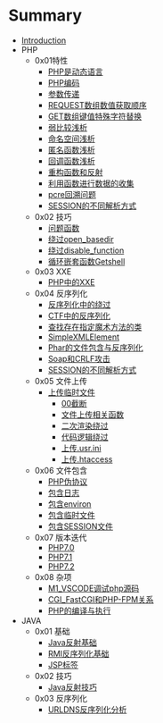 # Summary

* [Introduction](README.md)
* PHP
    * 0x01特性
        * [PHP是动态语言](./PHP/PHP是一门动态语言.md)
        * [PHP编码](./PHP/编码.md)
        * [参数传递](./PHP/参数传递.md)
        * [REQUEST数组数值获取顺序](./PHP/REQUEST数组.md)
        * [GET数组键值特殊字符替换](./PHP/url非法键值替换问题.md)
        * [弱比较浅析](./PHP/弱比较.md)
        * [命名空间浅析](./PHP/命名空间.md)
        * [匿名函数浅析](./PHP/匿名函数.md)
        * [回调函数浅析](./PHP/回调函数.md)
        * [重构函数和反射](./PHP/重构函数和反射.md)
        * [利用函数进行数据的收集](./PHP/利用函数进行数据收集.md)
        * [pcre回溯问题](./PHP/pcre回溯问题.md)
        * [SESSION的不同解析方式](./PHP/Session不同解析方式.md)
    * 0x02 技巧
        * [问题函数](./PHP/问题函数.md)
        * [绕过open_basedir](./PHP/绕过open_basedir.md)
        * [绕过disable_function](./PHP/绕过disable_function.md)
        * [循环嵌套函数Getshell](./PHP/循环嵌套函数GetShell.md)
    * 0x03 XXE
        * [PHP中的XXE](./PHP/PHP和XXE.md)
    * 0x04 反序列化
        * [反序列化中的绕过](./PHP/unserialize_bypass.md)
        * [CTF中的反序列化](./PHP/ctf_unserialize.md)
        * [查找存在指定魔术方法的类](./PHP/查找存在指定魔术方法的类.md)
        * [SimpleXMLElement](./PHP/SimpleXMLElement.md)
        * [Phar的文件包含与反序列化](./PHP/Phar的文件包含与反序列化.md)
        * [Soap和CRLF攻击](./PHP/Soap和CRLF攻击.md)
        * [SESSION的不同解析方式](./PHP/Session不同解析方式.md)
    * 0x05 文件上传
        * [上传临时文件](./PHP/PHP7的2个core_dumped错误.md)
            * [00截断](./VUL/CVE-2015-2348_00截断.md)
            * [文件上传相关函数](./VUL/文件上传相关函数.md)
            * [二次渲染绕过](./VUL/二次渲染绕过.md)
            * [代码逻辑绕过](./VUL/代码逻辑绕过.md)
            * [上传.usr.ini](./VUL/usr.ini绕过.md)
            * [上传.htaccess](./VUL/htaccess上传绕过.md)
    * 0x06 文件包含
        * [PHP伪协议](./PHP/伪协议文件包含.md)
        * [包含日志](./PHP/包含日志.md)
        * [包含environ](./PHP/包含environ.md)
        * [包含临时文件](./PHP/PHP7的2个core_dumped错误.md)
        * [包含SESSION文件](./PHP/包含session文件.md)
    * 0x07 版本迭代
        * [PHP7.0](./PHP/PHP7.0.md)
        * [PHP7.1](./PHP/PHP7.1.md)
        * [PHP7.2](./PHP/PHP7.2.md)
    * 0x08 杂项
        * [M1_VSCODE调试php源码](./PHP/M1_VSCODE调试php源码.md)
        * [CGI_FastCGI和PHP-FPM关系](./PHP/CGI_FastCGI和PHP-FPM关系.md)
        * [PHP的编译与执行](./PHP/PHP的编译与执行.md)
* JAVA
    * 0x01 基础
        * [Java反射基础](./Java/Java反射基础.md)
        * [RMI反序列化基础](./Java/RMI反序列化基础.md)
        * [JSP标签](./Java/JSP标签.md)
    * 0x02 技巧
        * [Java反射技巧](./Java/Java反射技巧.md)
    * 0x03 反序列化
        * [URLDNS反序列化分析](./Java/URLDNS反序列化分析.md)